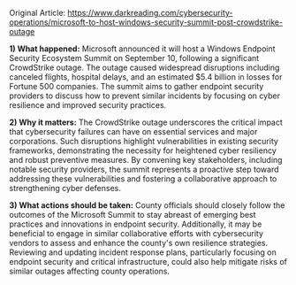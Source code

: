 Original Article: https://www.darkreading.com/cybersecurity-operations/microsoft-to-host-windows-security-summit-post-crowdstrike-outage

**1) What happened:**
Microsoft announced it will host a Windows Endpoint Security Ecosystem Summit on September 10, following a significant CrowdStrike outage. The outage caused widespread disruptions including canceled flights, hospital delays, and an estimated $5.4 billion in losses for Fortune 500 companies. The summit aims to gather endpoint security providers to discuss how to prevent similar incidents by focusing on cyber resilience and improved security practices.

**2) Why it matters:**
The CrowdStrike outage underscores the critical impact that cybersecurity failures can have on essential services and major corporations. Such disruptions highlight vulnerabilities in existing security frameworks, demonstrating the necessity for heightened cyber resiliency and robust preventive measures. By convening key stakeholders, including notable security providers, the summit represents a proactive step toward addressing these vulnerabilities and fostering a collaborative approach to strengthening cyber defenses.

**3) What actions should be taken:**
County officials should closely follow the outcomes of the Microsoft Summit to stay abreast of emerging best practices and innovations in endpoint security. Additionally, it may be beneficial to engage in similar collaborative efforts with cybersecurity vendors to assess and enhance the county's own resilience strategies. Reviewing and updating incident response plans, particularly focusing on endpoint security and critical infrastructure, could also help mitigate risks of similar outages affecting county operations.